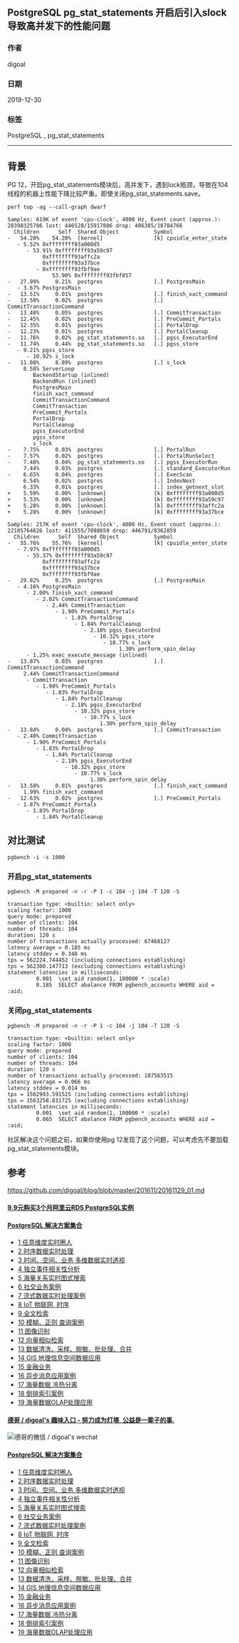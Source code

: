 ## PostgreSQL pg_stat_statements 开启后引入slock导致高并发下的性能问题   
                                                                                                               
### 作者                                                                      
digoal                                                                                                               
                                                                                                               
### 日期                                                                                                               
2019-12-30                                                                                                            
                                                                                                               
### 标签                                                                                                               
PostgreSQL , pg_stat_statements      
                                                                                                               
----                                                                                                               
                                                                                                               
## 背景     
PG 12，开启pg_stat_statements模块后，高并发下，遇到lock瓶颈，导致在104线程的机器上性能下降比较严重。即使关闭pg_stat_statements.save。  
  
  
```  
perf top -ag --call-graph dwarf  
```  
  
  
```  
Samples: 619K of event 'cpu-clock', 4000 Hz, Event count (approx.): 28398325786 lost: 446528/15917886 drop: 406385/18784766                                                                         
  Children      Self  Shared Object           Symbol                                                                                                                                                
-   54.20%    54.20%  [kernel]                [k] cpuidle_enter_state                                                                                                                               
   - 5.52% 0xffffffff93a000d5                                                                                                                                                                       
      - 53.91% 0xffffffff93a59c97                                                                                                                                                                   
           0xffffffff93affc2a                                                                                                                                                                       
           0xffffffff93a37bce                                                                                                                                                                       
         - 0xffffffff93fbf9ae                                                                                                                                                                       
              53.90% 0xffffffff93fbf857                                                                                                                                                             
-   27.99%     0.21%  postgres                [.] PostgresMain                                                                                                                                      
   - 3.67% PostgresMain                                                                                                                                                                             
-   13.51%     0.01%  postgres                [.] finish_xact_command                                                                                                                               
-   13.50%     0.02%  postgres                [.] CommitTransactionCommand                                                                                                                          
-   13.48%     0.05%  postgres                [.] CommitTransaction                                                                                                                                 
-   12.45%     0.02%  postgres                [.] PreCommit_Portals                                                                                                                                 
-   12.35%     0.01%  postgres                [.] PortalDrop                                                                                                                                        
-   12.23%     0.01%  postgres                [.] PortalCleanup                                                                                                                                     
-   11.76%     0.02%  pg_stat_statements.so   [.] pgss_ExecutorEnd                                                                                                                                  
-   11.74%     0.44%  pg_stat_statements.so   [.] pgss_store                                                                                                                                        
   - 9.21% pgss_store                                                                                                                                                                               
      - 10.92% s_lock                                                                                                                                                                               
-   11.08%     8.89%  postgres                [.] s_lock                                                                                                                                            
     8.58% ServerLoop                                                                                                                                                                               
        BackendStartup (inlined)                                                                                                                                                                    
        BackendRun (inlined)                                                                                                                                                                        
        PostgresMain                                                                                                                                                                                
        finish_xact_command                                                                                                                                                                         
        CommitTransactionCommand                                                                                                                                                                    
        CommitTransaction                                                                                                                                                                           
        PreCommit_Portals                                                                                                                                                                           
        PortalDrop                                                                                                                                                                                  
        PortalCleanup                                                                                                                                                                               
        pgss_ExecutorEnd                                                                                                                                                                            
        pgss_store                                                                                                                                                                                  
        s_lock                                                                                                                                                                                      
-    7.75%     0.03%  postgres                [.] PortalRun                                                                                                                                         
-    7.57%     0.02%  postgres                [.] PortalRunSelect                                                                                                                                   
-    7.48%     0.04%  pg_stat_statements.so   [.] pgss_ExecutorRun                                                                                                                                  
     7.44%     0.03%  postgres                [.] standard_ExecutorRun                                                                                                                              
-    6.65%     0.04%  postgres                [.] ExecScan                                                                                                                                          
     6.54%     0.02%  postgres                [.] IndexNext                                                                                                                                         
     6.33%     0.01%  postgres                [.] index_getnext_slot                                                                                                                                
+    5.59%     0.00%  [unknown]               [k] 0xffffffff93a000d5                                                                                                                                
+    5.53%     0.00%  [unknown]               [k] 0xffffffff93a59c97                                                                                                                                
+    5.28%     0.00%  [unknown]               [k] 0xffffffff93affc2a                                                                                                                                
+    5.28%     0.00%  [unknown]               [k] 0xffffffff93a37bce  
```  
  
```  
Samples: 217K of event 'cpu-clock', 4000 Hz, Event count (approx.): 22185764626 lost: 411555/7098659 drop: 446791/8362859                                                                           
  Children      Self  Shared Object           Symbol                                                                                                                                                
-   55.76%    55.76%  [kernel]                [k] cpuidle_enter_state                                                                                                                               
   - 7.97% 0xffffffff93a000d5                                                                                                                                                                       
      - 55.37% 0xffffffff93a59c97                                                                                                                                                                   
           0xffffffff93affc2a                                                                                                                                                                       
           0xffffffff93a37bce                                                                                                                                                                       
           0xffffffff93fbf9ae                                                                                                                                                                       
-   29.82%     0.25%  postgres                [.] PostgresMain                                                                                                                                      
   - 4.16% PostgresMain                                                                                                                                                                             
      - 2.00% finish_xact_command                                                                                                                                                                   
         - 2.02% CommitTransactionCommand                                                                                                                                                           
            - 2.44% CommitTransaction                                                                                                                                                               
               - 1.90% PreCommit_Portals                                                                                                                                                            
                  - 1.83% PortalDrop                                                                                                                                                                
                     - 1.84% PortalCleanup                                                                                                                                                          
                        - 2.18% pgss_ExecutorEnd                                                                                                                                                    
                           - 10.32% pgss_store                                                                                                                                                      
                              - 10.77% s_lock                                                                                                                                                       
                                   1.30% perform_spin_delay                                                                                                                                         
      - 1.25% exec_execute_message (inlined)                                                                                                                                                        
-   13.87%     0.03%  postgres                [.] CommitTransactionCommand                                                                                                                          
     2.44% CommitTransactionCommand                                                                                                                                                                 
      - CommitTransaction                                                                                                                                                                           
         - 1.90% PreCommit_Portals                                                                                                                                                                  
            - 1.83% PortalDrop                                                                                                                                                                      
               - 1.84% PortalCleanup                                                                                                                                                                
                  - 2.18% pgss_ExecutorEnd                                                                                                                                                          
                     - 10.32% pgss_store                                                                                                                                                            
                        - 10.77% s_lock                                                                                                                                                             
                             1.30% perform_spin_delay                                                                                                                                               
-   13.84%     0.04%  postgres                [.] CommitTransaction                                                                                                                                 
   - 2.40% CommitTransaction                                                                                                                                                                        
      - 1.90% PreCommit_Portals                                                                                                                                                                     
         - 1.83% PortalDrop                                                                                                                                                                         
            - 1.84% PortalCleanup                                                                                                                                                                   
               - 2.18% pgss_ExecutorEnd                                                                                                                                                             
                  - 10.32% pgss_store                                                                                                                                                               
                     - 10.77% s_lock                                                                                                                                                                
                          1.30% perform_spin_delay                                                                                                                                                  
-   13.58%     0.01%  postgres                [.] finish_xact_command                                                                                                                               
     1.99% finish_xact_command                                                                                                                                                                      
-   12.63%     0.02%  postgres                [.] PreCommit_Portals                                                                                                                                 
   - 1.87% PreCommit_Portals                                                                                                                                                                        
      - 1.83% PortalDrop                                                                                                                                                                            
         - 1.84% PortalCleanup     
```  
  
## 对比测试  
```  
pgbench -i -s 1000  
```  
  
### 开启pg_stat_statements  
```  
pgbench -M prepared -n -r -P 1 -c 104 -j 104 -T 120 -S  
  
transaction type: <builtin: select only>  
scaling factor: 1000  
query mode: prepared  
number of clients: 104  
number of threads: 104  
duration: 120 s  
number of transactions actually processed: 67468127  
latency average = 0.185 ms  
latency stddev = 0.348 ms  
tps = 562224.744452 (including connections establishing)  
tps = 562300.147713 (excluding connections establishing)  
statement latencies in milliseconds:  
         0.001  \set aid random(1, 100000 * :scale)  
         0.185  SELECT abalance FROM pgbench_accounts WHERE aid = :aid;  
```  
  
### 关闭pg_stat_statements  
```  
pgbench -M prepared -n -r -P 1 -c 104 -j 104 -T 120 -S  
  
transaction type: <builtin: select only>  
scaling factor: 1000  
query mode: prepared  
number of clients: 104  
number of threads: 104  
duration: 120 s  
number of transactions actually processed: 187563515  
latency average = 0.066 ms  
latency stddev = 0.014 ms  
tps = 1562993.591525 (including connections establishing)  
tps = 1563258.811725 (excluding connections establishing)  
statement latencies in milliseconds:  
         0.001  \set aid random(1, 100000 * :scale)  
         0.065  SELECT abalance FROM pgbench_accounts WHERE aid = :aid;  
```  
  
  
社区解决这个问题之前，如果你使用pg 12发现了这个问题，可以考虑先不要加载pg_stat_statements模块。  
  
  
## 参考  
https://github.com/digoal/blog/blob/master/201611/20161129_01.md  
  
  
  
  
  
  
  
  
  
  
  
  
  
  
  
  
  
  
  
  
  
  
  
  
  
  
#### [9.9元购买3个月阿里云RDS PostgreSQL实例](https://www.aliyun.com/database/postgresqlactivity "57258f76c37864c6e6d23383d05714ea")
  
  
#### [PostgreSQL 解决方案集合](https://yq.aliyun.com/topic/118 "40cff096e9ed7122c512b35d8561d9c8")
- [1 任意维度实时圈人](https://yq.aliyun.com/topic/118 "40cff096e9ed7122c512b35d8561d9c8")
- [2 时序数据实时处理](https://yq.aliyun.com/topic/118 "40cff096e9ed7122c512b35d8561d9c8")
- [3 时间、空间、业务 多维数据实时透视](https://yq.aliyun.com/topic/118 "40cff096e9ed7122c512b35d8561d9c8")
- [4 独立事件相关性分析](https://yq.aliyun.com/topic/118 "40cff096e9ed7122c512b35d8561d9c8")
- [5 海量关系实时图式搜索](https://yq.aliyun.com/topic/118 "40cff096e9ed7122c512b35d8561d9c8")
- [6 社交业务案例](https://yq.aliyun.com/topic/118 "40cff096e9ed7122c512b35d8561d9c8")
- [7 流式数据实时处理案例](https://yq.aliyun.com/topic/118 "40cff096e9ed7122c512b35d8561d9c8")
- [8 IoT 物联网, 时序](https://yq.aliyun.com/topic/118 "40cff096e9ed7122c512b35d8561d9c8")
- [9 全文检索](https://yq.aliyun.com/topic/118 "40cff096e9ed7122c512b35d8561d9c8")
- [10 模糊、正则 查询案例](https://yq.aliyun.com/topic/118 "40cff096e9ed7122c512b35d8561d9c8")
- [11 图像识别](https://yq.aliyun.com/topic/118 "40cff096e9ed7122c512b35d8561d9c8")
- [12 向量相似检索](https://yq.aliyun.com/topic/118 "40cff096e9ed7122c512b35d8561d9c8")
- [13 数据清洗、采样、脱敏、批处理、合并](https://yq.aliyun.com/topic/118 "40cff096e9ed7122c512b35d8561d9c8")
- [14 GIS 地理信息空间数据应用](https://yq.aliyun.com/topic/118 "40cff096e9ed7122c512b35d8561d9c8")
- [15 金融业务](https://yq.aliyun.com/topic/118 "40cff096e9ed7122c512b35d8561d9c8")
- [16 异步消息应用案例](https://yq.aliyun.com/topic/118 "40cff096e9ed7122c512b35d8561d9c8")
- [17 海量数据 冷热分离](https://yq.aliyun.com/topic/118 "40cff096e9ed7122c512b35d8561d9c8")
- [18 倒排索引案例](https://yq.aliyun.com/topic/118 "40cff096e9ed7122c512b35d8561d9c8")
- [19 海量数据OLAP处理应用](https://yq.aliyun.com/topic/118 "40cff096e9ed7122c512b35d8561d9c8")
  
  
#### [德哥 / digoal's 趣味入口 - 努力成为灯塔, 公益是一辈子的事.](https://github.com/digoal/blog/blob/master/README.md "22709685feb7cab07d30f30387f0a9ae")
  
  
![德哥的微信 / digoal's wechat](../pic/digoal_weixin.jpg "f7ad92eeba24523fd47a6e1a0e691b59")
  
  
#### [PostgreSQL 解决方案集合](https://yq.aliyun.com/topic/118 "40cff096e9ed7122c512b35d8561d9c8")
- [1 任意维度实时圈人](https://yq.aliyun.com/topic/118 "40cff096e9ed7122c512b35d8561d9c8")
- [2 时序数据实时处理](https://yq.aliyun.com/topic/118 "40cff096e9ed7122c512b35d8561d9c8")
- [3 时间、空间、业务 多维数据实时透视](https://yq.aliyun.com/topic/118 "40cff096e9ed7122c512b35d8561d9c8")
- [4 独立事件相关性分析](https://yq.aliyun.com/topic/118 "40cff096e9ed7122c512b35d8561d9c8")
- [5 海量关系实时图式搜索](https://yq.aliyun.com/topic/118 "40cff096e9ed7122c512b35d8561d9c8")
- [6 社交业务案例](https://yq.aliyun.com/topic/118 "40cff096e9ed7122c512b35d8561d9c8")
- [7 流式数据实时处理案例](https://yq.aliyun.com/topic/118 "40cff096e9ed7122c512b35d8561d9c8")
- [8 IoT 物联网, 时序](https://yq.aliyun.com/topic/118 "40cff096e9ed7122c512b35d8561d9c8")
- [9 全文检索](https://yq.aliyun.com/topic/118 "40cff096e9ed7122c512b35d8561d9c8")
- [10 模糊、正则 查询案例](https://yq.aliyun.com/topic/118 "40cff096e9ed7122c512b35d8561d9c8")
- [11 图像识别](https://yq.aliyun.com/topic/118 "40cff096e9ed7122c512b35d8561d9c8")
- [12 向量相似检索](https://yq.aliyun.com/topic/118 "40cff096e9ed7122c512b35d8561d9c8")
- [13 数据清洗、采样、脱敏、批处理、合并](https://yq.aliyun.com/topic/118 "40cff096e9ed7122c512b35d8561d9c8")
- [14 GIS 地理信息空间数据应用](https://yq.aliyun.com/topic/118 "40cff096e9ed7122c512b35d8561d9c8")
- [15 金融业务](https://yq.aliyun.com/topic/118 "40cff096e9ed7122c512b35d8561d9c8")
- [16 异步消息应用案例](https://yq.aliyun.com/topic/118 "40cff096e9ed7122c512b35d8561d9c8")
- [17 海量数据 冷热分离](https://yq.aliyun.com/topic/118 "40cff096e9ed7122c512b35d8561d9c8")
- [18 倒排索引案例](https://yq.aliyun.com/topic/118 "40cff096e9ed7122c512b35d8561d9c8")
- [19 海量数据OLAP处理应用](https://yq.aliyun.com/topic/118 "40cff096e9ed7122c512b35d8561d9c8")
  
